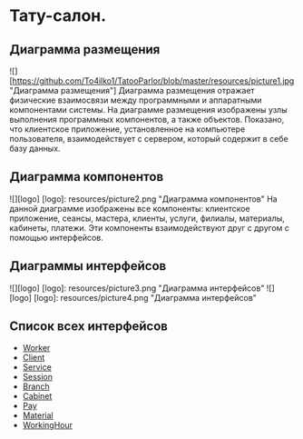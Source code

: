# Тату-салон.
## Диаграмма размещения
![][https://github.com/To4ilko1/TatooParlor/blob/master/resources/picture1.jpg "Диаграмма размещения"]
Диаграмма размещения отражает физические взаимосвязи между программными и аппаратными компонентами системы. 
На диаграмме размещения изображены узлы выполнения программных компонентов, а также объектов. 
Показано, что клиентское приложение, установленное на компьютере пользователя, 
взаимодействует с сервером, который содержит в себе базу данных.
## Диаграмма компонентов
![][logo]
[logo]: resources/picture2.png "Диаграмма компонентов"
На данной диаграмме изображены все компоненты: клиентское приложение, сеансы, мастера, клиенты, услуги, филиалы, материалы, кабинеты, платежи.
Эти компоненты взаимодействуют друг с другом с помощью интерфейсов.
## Диаграммы интерфейсов
![][logo]
[logo]: resources/picture3.png "Диаграмма интерфейсов"
![][logo]
[logo]: resources/picture4.png "Диаграмма интерфейсов"
## Список всех интерфейсов
* [Worker](https://github.com/To4ilko1/TatooParlor/blob/master/docs/Worker.md "Интерфейс IWorker")
* [Client](https://github.com/To4ilko1/TatooParlor/blob/master/docs/Client.md "Интерфейс IClient")
* [Service](https://github.com/To4ilko1/TatooParlor/blob/master/docs/Service.md "Интерфейс IService")
* [Session](https://github.com/To4ilko1/TatooParlor/blob/master/docs/Session.md "Интерфейс ISession")
* [Branch](https://github.com/To4ilko1/TatooParlor/blob/master/docs/Branch.md "Интерфейс IBranch")
* [Cabinet](https://github.com/To4ilko1/TatooParlor/blob/master/docs/Cabinet.md "Интерфейс ICabinet")
* [Pay](https://github.com/To4ilko1/TatooParlor/blob/master/docs/Pay.md "Интерфейс IPay")
* [Material](https://github.com/To4ilko1/TatooParlor/blob/master/docs/Material.md "Интерфейс IMaterial")
* [WorkingHour](https://github.com/To4ilko1/TatooParlor/blob/master/docs/WorkingHour.md "Интерфейс IWorkingHour")